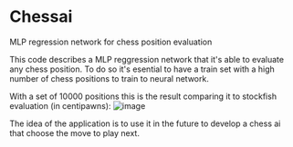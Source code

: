 # Chessai
MLP regression network for chess position evaluation

This code describes a MLP reggression network that it's able to evaluate any chess position. To do so it's esential to 
have a train set with a high number of chess positions to train to neural network. 

With a set of 10000 positions this is the result comparing it to stockfish evaluation (in centipawns):
![image](https://github.com/Luisaldir/Chessai/assets/72698383/29c38da5-cf43-477c-ba5a-b331d5e3edee)

The idea of the application is to use it in the future to develop a chess ai that choose the move to play next.
